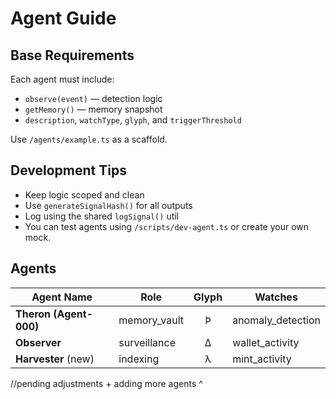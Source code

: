 # Agent Guide

## Base Requirements
Each agent must include:
- `observe(event)` — detection logic
- `getMemory()` — memory snapshot
- `description`, `watchType`, `glyph`, and `triggerThreshold`

Use `/agents/example.ts` as a scaffold.

## Development Tips
- Keep logic scoped and clean
- Use `generateSignalHash()` for all outputs
- Log using the shared `logSignal()` util
- You can test agents using `/scripts/dev-agent.ts` or create your own mock.

## Agents

| Agent Name             | Role          | Glyph | Watches            |
| ---------------------- | ------------- | :---: | ------------------ |
| **Theron (Agent-000)** | memory_vault  | Ϸ     | anomaly_detection  |
| **Observer**           | surveillance  | Δ     | wallet_activity    |
| **Harvester** (new)    | indexing      | λ     | mint_activity      |
 

//pending adjustments + adding more agents ^
